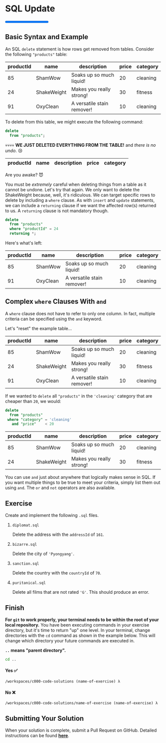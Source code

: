 # SQL Update

<progress value="3" max="3"></progress>

## Basic Syntax and Example

An SQL `delete` statement is how rows get removed from tables. Consider the following `"products"` table:

| productId | name        | description                | price | category |
| --------- | ----------- | -------------------------- | ----- | -------- |
| 85        | ShamWow     | Soaks up so much liquid!   | 20    | cleaning |
| 24        | ShakeWeight | Makes you really strong!   | 30    | fitness  |
| 91        | OxyClean    | A versatile stain remover! | 10    | cleaning |

To delete from this table, we might execute the following command:

```sql
delete
  from "products";
```

💀💀💀💀 **WE JUST DELETED EVERYTHING FROM THE TABLE!** and _there is no undo_. 😢

| productId | name | description | price | category |
| --------- | ---- | ----------- | ----- | -------- |

Are you awake? 😈

You must be _extremely_ careful when deleting things from a table as it cannot be undone. Let's try that again. We only want to delete the ShakeWeight because, well, it's ridiculous. We can target specific rows to delete by including a `where` clause. As with `insert` and `update` statements, we can include a `returning` clause if we want the affected row(s) returned to us. A `returning` clause is not mandatory though.

```sql
delete
  from "products"
  where "productId" = 24
  returning *;
```

Here's what's left:

| productId | name     | description                | price | category |
| --------- | -------- | -------------------------- | ----- | -------- |
| 85        | ShamWow  | Soaks up so much liquid!   | 20    | cleaning |
| 91        | OxyClean | A versatile stain remover! | 10    | cleaning |

## Complex `where` Clauses With `and`

A `where` clause does not have to refer to only one column. In fact, multiple criteria can be specified using the `and` keyword.

Let's "reset" the example table...

| productId | name        | description                | price | category |
| --------- | ----------- | -------------------------- | ----- | -------- |
| 85        | ShamWow     | Soaks up so much liquid!   | 20    | cleaning |
| 24        | ShakeWeight | Makes you really strong!   | 30    | fitness  |
| 91        | OxyClean    | A versatile stain remover! | 10    | cleaning |

If we wanted to `delete` all `"products"` in the `'cleaning'` category that are cheaper than `20`, we would:

```sql
delete
  from "products"
 where "category" = 'cleaning'
   and "price"    < 20
```

| productId | name        | description              | price | category |
| --------- | ----------- | ------------------------ | ----- | -------- |
| 85        | ShamWow     | Soaks up so much liquid! | 20    | cleaning |
| 24        | ShakeWeight | Makes you really strong! | 30    | fitness  |

You can use `and` just about anywhere that logically makes sense in SQL. If you want multiple things to be true to meet your criteria, simply list them out using `and`. The `or` and `not` operators are also available.

## Exercise

Create and implement the following `.sql` files.

1. `diplomat.sql`

   Delete the address with the `addressId` of `161`.

1. `bizarre.sql`

   Delete the city of `'Pyongyang'`.

1. `sanction.sql`

   Delete the country with the `countryId` of `70`.

1. `puritanical.sql`

   Delete all films that are not rated `'G'`. This should produce an error.

## Finish

**For `git` to work properly, your terminal needs to be within the root of your local repository.** You have been executing commands in your exercise directory, but it's time to return "up" one level. In your terminal, change directories with the `cd` command as shown in the example below. This will change which directory your future commands are executed in.

**`..` means "parent directory".**

```bash
cd ..
```

#### Yes ✅

```shell
/workspaces/c000-code-solutions (name-of-exercise) λ
```

#### No ❌

```shell
/workspaces/c000-code-solutions/name-of-exercise (name-of-exercise) λ
```

## Submitting Your Solution

When your solution is complete, submit a Pull Request on GitHub. Detailed instructions can be found [**here**](../../guides/submitting-your-solution).
